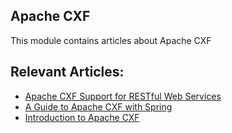 ## Apache CXF

This module contains articles about Apache CXF

## Relevant Articles:

- [Apache CXF Support for RESTful Web Services](https://www.baeldung.com/apache-cxf-rest-api)
- [A Guide to Apache CXF with Spring](https://www.baeldung.com/apache-cxf-with-spring)
- [Introduction to Apache CXF](https://www.baeldung.com/introduction-to-apache-cxf)
